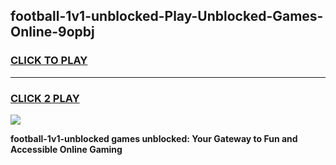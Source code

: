 
## football-1v1-unblocked-Play-Unblocked-Games-Online-9opbj
<h3>
<a href="https://premium76.site?title=football-1v1-unblocked&ref=25A">CLICK TO PLAY</a></h3>
<hr>

<h3>
<a href="https://premium76.site?title=football-1v1-unblocked&ref=25A">CLICK 2 PLAY</a>
  
</h3>

<a href="https://premium76.site?title=football-1v1-unblocked&ref=25A"><img src="https://clearcache.store/games.png"></a>


**football-1v1-unblocked games unblocked: Your Gateway to Fun and Accessible Online Gaming**
